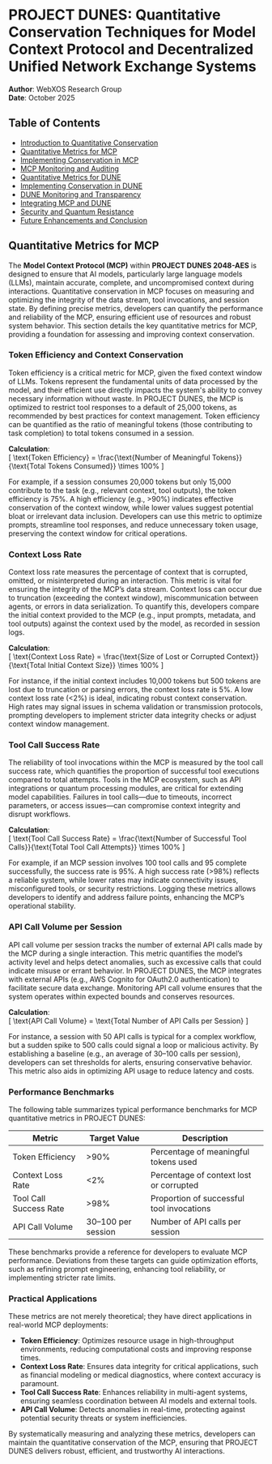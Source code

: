 # PROJECT DUNES: Quantitative Conservation Techniques for Model Context Protocol and Decentralized Unified Network Exchange Systems

**Author**: WebXOS Research Group  
**Date**: October 2025  

## Table of Contents
- [Introduction to Quantitative Conservation](#introduction-to-quantitative-conservation)
- [Quantitative Metrics for MCP](#quantitative-metrics-for-mcp)
- [Implementing Conservation in MCP](#implementing-conservation-in-mcp)
- [MCP Monitoring and Auditing](#mcp-monitoring-and-auditing)
- [Quantitative Metrics for DUNE](#quantitative-metrics-for-dune)
- [Implementing Conservation in DUNE](#implementing-conservation-in-dune)
- [DUNE Monitoring and Transparency](#dune-monitoring-and-transparency)
- [Integrating MCP and DUNE](#integrating-mcp-and-dune)
- [Security and Quantum Resistance](#security-and-quantum-resistance)
- [Future Enhancements and Conclusion](#future-enhancements-and-conclusion)

## Quantitative Metrics for MCP

The **Model Context Protocol (MCP)** within **PROJECT DUNES 2048-AES** is designed to ensure that AI models, particularly large language models (LLMs), maintain accurate, complete, and uncompromised context during interactions. Quantitative conservation in MCP focuses on measuring and optimizing the integrity of the data stream, tool invocations, and session state. By defining precise metrics, developers can quantify the performance and reliability of the MCP, ensuring efficient use of resources and robust system behavior. This section details the key quantitative metrics for MCP, providing a foundation for assessing and improving context conservation.

### Token Efficiency and Context Conservation
Token efficiency is a critical metric for MCP, given the fixed context window of LLMs. Tokens represent the fundamental units of data processed by the model, and their efficient use directly impacts the system's ability to convey necessary information without waste. In PROJECT DUNES, the MCP is optimized to restrict tool responses to a default of 25,000 tokens, as recommended by best practices for context management. Token efficiency can be quantified as the ratio of meaningful tokens (those contributing to task completion) to total tokens consumed in a session.

**Calculation**:  
\[ \text{Token Efficiency} = \frac{\text{Number of Meaningful Tokens}}{\text{Total Tokens Consumed}} \times 100\% \]

For example, if a session consumes 20,000 tokens but only 15,000 contribute to the task (e.g., relevant context, tool outputs), the token efficiency is 75%. A high efficiency (e.g., >90%) indicates effective conservation of the context window, while lower values suggest potential bloat or irrelevant data inclusion. Developers can use this metric to optimize prompts, streamline tool responses, and reduce unnecessary token usage, preserving the context window for critical operations.

### Context Loss Rate
Context loss rate measures the percentage of context that is corrupted, omitted, or misinterpreted during an interaction. This metric is vital for ensuring the integrity of the MCP’s data stream. Context loss can occur due to truncation (exceeding the context window), miscommunication between agents, or errors in data serialization. To quantify this, developers compare the initial context provided to the MCP (e.g., input prompts, metadata, and tool outputs) against the context used by the model, as recorded in session logs.

**Calculation**:  
\[ \text{Context Loss Rate} = \frac{\text{Size of Lost or Corrupted Context}}{\text{Total Initial Context Size}} \times 100\% \]

For instance, if the initial context includes 10,000 tokens but 500 tokens are lost due to truncation or parsing errors, the context loss rate is 5%. A low context loss rate (<2%) is ideal, indicating robust context conservation. High rates may signal issues in schema validation or transmission protocols, prompting developers to implement stricter data integrity checks or adjust context window management.

### Tool Call Success Rate
The reliability of tool invocations within the MCP is measured by the tool call success rate, which quantifies the proportion of successful tool executions compared to total attempts. Tools in the MCP ecosystem, such as API integrations or quantum processing modules, are critical for extending model capabilities. Failures in tool calls—due to timeouts, incorrect parameters, or access issues—can compromise context integrity and disrupt workflows.

**Calculation**:  
\[ \text{Tool Call Success Rate} = \frac{\text{Number of Successful Tool Calls}}{\text{Total Tool Call Attempts}} \times 100\% \]

For example, if an MCP session involves 100 tool calls and 95 complete successfully, the success rate is 95%. A high success rate (>98%) reflects a reliable system, while lower rates may indicate connectivity issues, misconfigured tools, or security restrictions. Logging these metrics allows developers to identify and address failure points, enhancing the MCP’s operational stability.

### API Call Volume per Session
API call volume per session tracks the number of external API calls made by the MCP during a single interaction. This metric quantifies the model’s activity level and helps detect anomalies, such as excessive calls that could indicate misuse or errant behavior. In PROJECT DUNES, the MCP integrates with external APIs (e.g., AWS Cognito for OAuth2.0 authentication) to facilitate secure data exchange. Monitoring API call volume ensures that the system operates within expected bounds and conserves resources.

**Calculation**:  
\[ \text{API Call Volume} = \text{Total Number of API Calls per Session} \]

For instance, a session with 50 API calls is typical for a complex workflow, but a sudden spike to 500 calls could signal a loop or malicious activity. By establishing a baseline (e.g., an average of 30–100 calls per session), developers can set thresholds for alerts, ensuring conservative behavior. This metric also aids in optimizing API usage to reduce latency and costs.

### Performance Benchmarks
The following table summarizes typical performance benchmarks for MCP quantitative metrics in PROJECT DUNES:

| Metric                  | Target Value       | Description                                      |
|-------------------------|--------------------|--------------------------------------------------|
| Token Efficiency        | >90%              | Percentage of meaningful tokens used             |
| Context Loss Rate       | <2%               | Percentage of context lost or corrupted          |
| Tool Call Success Rate  | >98%              | Proportion of successful tool invocations        |
| API Call Volume         | 30–100 per session| Number of API calls per session                 |

These benchmarks provide a reference for developers to evaluate MCP performance. Deviations from these targets can guide optimization efforts, such as refining prompt engineering, enhancing tool reliability, or implementing stricter rate limits.

### Practical Applications
These metrics are not merely theoretical; they have direct applications in real-world MCP deployments:
- **Token Efficiency**: Optimizes resource usage in high-throughput environments, reducing computational costs and improving response times.
- **Context Loss Rate**: Ensures data integrity for critical applications, such as financial modeling or medical diagnostics, where context accuracy is paramount.
- **Tool Call Success Rate**: Enhances reliability in multi-agent systems, ensuring seamless coordination between AI models and external tools.
- **API Call Volume**: Detects anomalies in real-time, protecting against potential security threats or system inefficiencies.

By systematically measuring and analyzing these metrics, developers can maintain the quantitative conservation of the MCP, ensuring that PROJECT DUNES delivers robust, efficient, and trustworthy AI interactions.